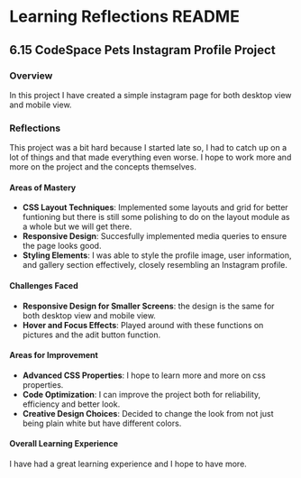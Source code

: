 
# Learning Reflections README 

## **6.15 CodeSpace Pets Instagram Profile Project**

### Overview

In this project I have created a simple instagram page for both desktop view and mobile view.

### Reflections

This project was a bit hard because I started late so, I had to catch up on a lot of things and that made everything even worse. I hope to work more and more on the project and the concepts themselves.

#### Areas of Mastery

- **CSS Layout Techniques**: Implemented some layouts and grid for better funtioning but there is still some polishing to do on the layout module as a whole but we will get there.
- **Responsive Design**: Succesfully implemented media queries to ensure the page looks good.
- **Styling Elements**: I was able to style the profile image, user information, and gallery section effectively, closely resembling an Instagram profile.


#### Challenges Faced

- **Responsive Design for Smaller Screens**: the design is the same for both desktop view and mobile view.
- **Hover and Focus Effects**: Played around with these functions on pictures and the adit button function.

#### Areas for Improvement

- **Advanced CSS Properties**: I hope to learn more and more on css properties.
- **Code Optimization**: I can improve the project both for reliability, efficiency and  better look.
- **Creative Design Choices**: Decided to change the look from not just being plain white but have different colors.

#### Overall Learning Experience

I have had a great learning experience and I hope to have more.